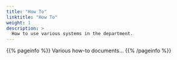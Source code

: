 ```yaml
---
title: "How To"
linktitle: "How To"
weight: 1
description: >
  How to use various systems in the department.
---
```


{{% pageinfo %}}
Various how-to documents...
{{% /pageinfo %}}


